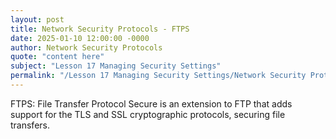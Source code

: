 ```yaml
---
layout: post
title: Network Security Protocols - FTPS
date: 2025-01-10 12:00:00 -0000
author: Network Security Protocols
quote: "content here"
subject: "Lesson 17 Managing Security Settings"
permalink: "/Lesson 17 Managing Security Settings/Network Security Protocols/Network Security Protocols - FTPS"
---
```


FTPS: File Transfer Protocol Secure is an extension to FTP that adds support for the TLS and SSL cryptographic protocols, securing file transfers.
